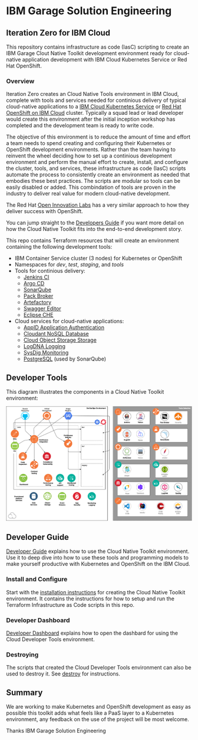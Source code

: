 # IBM Garage Solution Engineering
## Iteration Zero for IBM Cloud

This repository contains infrastructure as code (IasC) scripting to create an IBM Garage Clout Native Toolkit development  environment ready for cloud-native application development with IBM Cloud Kubernetes Service or Red Hat OpenShift. 

### Overview

Iteration Zero creates an Cloud Native Tools environment in IBM Cloud, complete with tools and services needed for continious delivery of typical cloud-native applications to a [IBM Cloud Kubernetes Service](https://cloud.ibm.com/docs/containers) or [Red Hat OpenShift on IBM Cloud](https://cloud.ibm.com/docs/openshift) cluster. Typically a squad lead or lead developer would create this environment after the initial inception workshop has completed and the development team is ready to write code.

The objective of this environment is to reduce the amount of time and effort a team needs to spend creating and configuring their Kubernetes or OpenShift development environments. Rather than the team having to reinvent the wheel deciding how to set up a continious development environment and perform the manual effort to create, install, and configure the cluster, tools, and services, these infrastructure as code (IasC) scripts automate the process to consistently create an environment as needed that embodies these best practices. The scripts are modular so tools can be easily disabled or added. This combindation of tools are proven in the industry to deliver real value for modern cloud-native development. 

The Red Hat [Open Innovation Labs](https://github.com/rht-labs/labs-ci-cd) has a very similar approach to how they deliver success with OpenShift.

You can jump straight to the [Developers Guide](https://ibm-garage-cloud.github.io/ibm-garage-developer-guide/) if you want more detail on how the Cloud Native Toolkit fits into the end-to-end development story.

This repo contains Terraform resources that will create an environment containing the following development tools:
- IBM Container Service cluster (3 nodes) for Kubernetes or OpenShift
- Namespaces for *dev*, *test*, *staging*, and *tools*
- Tools for continious delivery:
    - [Jenkins CI](https://jenkins.io/)
    - [Argo CD](https://argoproj.github.io/argo-cd/)
    - [SonarQube](https://www.sonarqube.org/) 
    - [Pack Broker](https://docs.pact.io/)
    - [Artefactory](https://jfrog.com/open-source/)
    - [Swagger Editor](https://editor.swagger.io/)
    - [Eclipse CHE](https://www.eclipse.org/che/)
-  Cloud services for cloud-native applications:
    - [AppID Application Authentication](https://cloud.ibm.com/docs/services/appid) 
    - [Cloudant NoSQL Database](https://cloud.ibm.com/docs/services/Cloudant)
    - [Cloud Object Storage Storage](https://cloud.ibm.com/docs/services/cloud-object-storage)
    - [LogDNA Logging](https://cloud.ibm.com/docs/services/Log-Analysis-with-LogDNA)
    - [SysDig Monitoring](https://cloud.ibm.com/docs/services/Monitoring-with-Sysdig)
    - [PostgreSQL](https://cloud.ibm.com/docs/services/databases-for-postgresql) (used by SonarQube)

## Developer Tools

This diagram illustrates the components in a Cloud Native Toolkit environment:

![Provisioned environment](./docs/images/catalyst-provisioned-environment.png)

## Developer Guide

[Developer Guide](https://ibm-garage-cloud.github.io/ibm-garage-developer-guide/) explains how to use the Cloud Native Toolkit environment.
Use it to deep dive into how to use these tools and programming models to make yourself productive with Kubernetes and OpenShift on the IBM Cloud.

### Install and Configure

Start with the [installation instructions](https://ibm-garage-cloud.github.io/ibm-garage-developer-guide/getting-started/overview) for creating the Cloud Native Toolkit environment. It contains the instructions for how to setup and run the Terraform Infrastructure as Code scripts in this repo.

### Developer Dashboard

[Developer Dashboard](https://ibm-garage-cloud.github.io/ibm-garage-developer-guide/getting-started/dashboard/)
explains how to open the dashbard for using the Cloud Developer Tools environment.

### Destroying

The scripts that created the Cloud Developer Tools environment can also be used to destroy it. See [destroy](https://ibm-garage-cloud.github.io/ibm-garage-developer-guide/getting-started/destroying/) for instructions.


## Summary

We are working to make Kubernetes and OpenShift development as easy as possible this toolkit adds what feels like a PaaS layer to a Kubernetes environment, any feedback on the use of the project will be most welcome.

Thanks IBM Garage Solution Engineering

